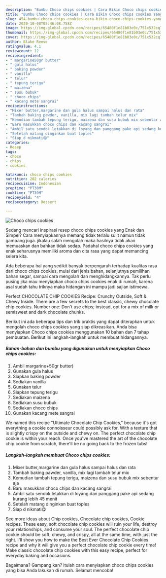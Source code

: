```yaml
---
description: "Bumbu Choco chips cookies | Cara Bikin Choco chips cookies Yang Enak Dan Mudah"
title: "Bumbu Choco chips cookies | Cara Bikin Choco chips cookies Yang Enak Dan Mudah"
slug: 454-bumbu-choco-chips-cookies-cara-bikin-choco-chips-cookies-yang-enak-dan-mudah
date: 2020-10-08T05:46:08.758Z
image: https://img-global.cpcdn.com/recipes/65480f1e81b03e0c/751x532cq70/choco-chips-cookies-foto-resep-utama.jpg
thumbnail: https://img-global.cpcdn.com/recipes/65480f1e81b03e0c/751x532cq70/choco-chips-cookies-foto-resep-utama.jpg
cover: https://img-global.cpcdn.com/recipes/65480f1e81b03e0c/751x532cq70/choco-chips-cookies-foto-resep-utama.jpg
author: Blake Reese
ratingvalue: 4.1
reviewcount: 12
recipeingredient:
- " margarine50gr butter"
- " gula halus"
- " baking powder"
- " vanilla"
- " telur"
- " tepung terigu"
- " maizena"
- " susu bubuk"
- " choco chips"
- " kacang mete sangrai"
recipeinstructions:
- "Mixer butter,margarine dan gula halus sampai halus dan rata"
- "Tambah baking pawder, vanilla, mix lagi tambah telur mix"
- "Kemudian tambah tepung terigu, maizena dan susu bubuk mix sebentar aja"
- "Baru masukkan choco chips dan kacang sangrai"
- "Ambil satu sendok letakkan di loyang dan panggang pake api sedang kurang lebih 45 menit"
- "Setelah matang dinginkan buat toples"
- "Siap d nikmati😋"
categories:
- Resep
tags:
- choco
- chips
- cookies

katakunci: choco chips cookies 
nutrition: 202 calories
recipecuisine: Indonesian
preptime: "PT30M"
cooktime: "PT39M"
recipeyield: "4"
recipecategory: Dessert

---
```



![Choco chips cookies](https://img-global.cpcdn.com/recipes/65480f1e81b03e0c/751x532cq70/choco-chips-cookies-foto-resep-utama.jpg)

Sedang mencari inspirasi resep choco chips cookies yang Enak dan Simpel? Cara menyiapkannya memang tidak terlalu sulit namun tidak gampang juga. jikalau salah mengolah maka hasilnya tidak akan memuaskan dan bahkan tidak sedap. Padahal choco chips cookies yang enak seharusnya memiliki aroma dan cita rasa yang dapat memancing selera kita.

Ada beberapa hal yang sedikit banyak berpengaruh terhadap kualitas rasa dari choco chips cookies, mulai dari jenis bahan, selanjutnya pemilihan bahan segar, sampai cara mengolah dan menghidangkannya. Tak perlu pusing jika mau menyiapkan choco chips cookies enak di rumah, karena asal sudah tahu triknya maka hidangan ini mampu jadi sajian istimewa.

Perfect CHOCOLATE CHIP COOKIES Recipe: Crunchy Outside, Soft &amp; Chewy Inside. There are a few secrets to the best classic, chewy chocolate chip cookies. Number one: Don&#39;t use chips; instead, opt for a mix of milk or semisweet and dark chocolate chunks.


Berikut ini ada beberapa tips dan trik praktis yang dapat diterapkan untuk mengolah choco chips cookies yang siap dikreasikan. Anda bisa menyiapkan Choco chips cookies menggunakan 10 bahan dan 7 tahap pembuatan. Berikut ini langkah-langkah untuk membuat hidangannya.

<!--inarticleads1-->

##### Bahan-bahan dan bumbu yang digunakan untuk menyiapkan Choco chips cookies:

1. Ambil  margarine+50gr butter)
1. Gunakan  gula halus
1. Siapkan  baking powder
1. Sediakan  vanilla
1. Gunakan  telur
1. Siapkan  tepung terigu
1. Sediakan  maizena
1. Sediakan  susu bubuk
1. Sediakan  choco chips
1. Gunakan  kacang mete sangrai


We named this recipe &#34;Ultimate Chocolate Chip Cookies,&#34; because it&#39;s got everything a cookie connoisseur could possibly ask for. With a texture that is slightly crispy on the outside and chewy on. The perfect chocolate chip cookie is within your reach. Once you&#39;ve mastered the art of the chocolate chip cookie from scratch, there&#39;ll be no going back to the frozen tubs! 

<!--inarticleads2-->

##### Langkah-langkah membuat Choco chips cookies:

1. Mixer butter,margarine dan gula halus sampai halus dan rata
1. Tambah baking pawder, vanilla, mix lagi tambah telur mix
1. Kemudian tambah tepung terigu, maizena dan susu bubuk mix sebentar aja
1. Baru masukkan choco chips dan kacang sangrai
1. Ambil satu sendok letakkan di loyang dan panggang pake api sedang kurang lebih 45 menit
1. Setelah matang dinginkan buat toples
1. Siap d nikmati😋


See more ideas about Chip cookies, Chocolate chip cookies, Cookie recipes. These easy, soft chocolate chip cookies will ruin your life, destroy your relationships, and consume your soul. The perfect chocolate chip cookie should be soft, chewy, and crispy, all at the same time, with just the right. I&#39;ll show you how to make the Best Ever Chocolate Chip Cookies recipe and why it will give you a perfect chocolate chip cookie every time! Make classic chocolate chip cookies with this easy recipe, perfect for everyday baking and occasions. 

Bagaimana? Gampang kan? Itulah cara menyiapkan choco chips cookies yang bisa Anda lakukan di rumah. Selamat mencoba!
